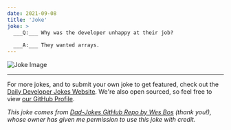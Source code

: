 ```yaml
---
date: 2021-09-08
title: 'Joke'
joke: >
  ___Q:___ Why was the developer unhappy at their job?
  
  ___A:___ They wanted arrays.
---
```



![Joke Image](https://private.xtrp.io/projects/DailyDeveloperJokes/public_image_server/images/5e125896e0846.png)

---

For more jokes, and to submit your own joke to get featured, check out the [Daily Developer Jokes Website](https://dailydeveloperjokes.github.io/). We're also open sourced, so feel free to view [our GitHub Profile](https://github.com/dailydeveloperjokes).


_This joke comes from [Dad-Jokes GitHub Repo by Wes Bos](https://github.com/wesbos/dad-jokes) (thank you!), whose owner has given me permission to use this joke with credit._

<!--
Joke text:
**Q:** Why was the developer unhappy at their job?

**A:** They wanted arrays.
 -->


